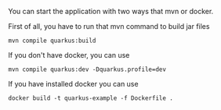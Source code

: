 You can start the application with two ways that mvn or docker.

First of all, you have to run that mvn command to build jar files

`mvn compile quarkus:build`

If you don't have docker, you can use 

`mvn compile quarkus:dev -Dquarkus.profile=dev`

If you have installed docker you can use 

`docker build -t quarkus-example -f Dockerfile .`

